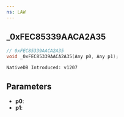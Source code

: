 ```yaml
---
ns: LAW
---
```

## _0xFEC85339AACA2A35

```c
// 0xFEC85339AACA2A35
void _0xFEC85339AACA2A35(Any p0, Any p1);
```

```
NativeDB Introduced: v1207
```

## Parameters
* **p0**:
* **p1**:
